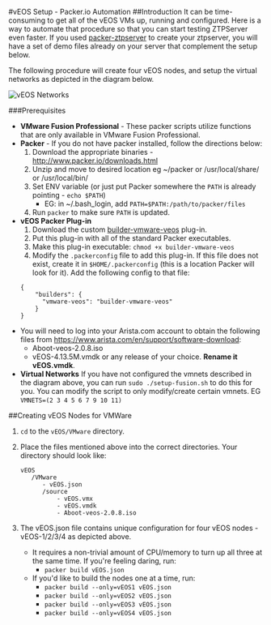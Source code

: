 #vEOS Setup - Packer.io Automation
##Introduction
It can be time-consuming to get all of the vEOS VMs up, running and configured.
Here is a way to automate that procedure so that you can start testing ZTPServer even faster.
If you used [packer-ztpserver](https://github.com/arista-eosplus/packer-ztpserver) to create your ztpserver, you will have a set of demo files already on your server that complement the setup below.

The following procedure will create four vEOS nodes,
and setup the virtual networks as depicted in the diagram below.

![vEOS Networks](https://raw.githubusercontent.com/arista-eosplus/ztpserver/feature-packer/tree/gh-pages/images/vEOS-spine-leaf.jpg)

###Prerequisites

 * **VMware Fusion Professional** - These packer scripts utilize functions that are only available in VMware Fusion Professional.
 * **Packer** - If you do not have packer installed, follow the directions below:
    1. Download the appropriate binaries - http://www.packer.io/downloads.html
    2. Unzip and move to desired location eg ~/packer or /usr/local/share/ or /usr/local/bin/
    3. Set ENV variable (or just put Packer somewhere the ```PATH``` is already pointing - ```echo $PATH```)
        * EG: in ~/.bash_login, add ```PATH=$PATH:/path/to/packer/files```
    4. Run ```packer``` to make sure ```PATH``` is updated.
 * **vEOS Packer Plug-in**
    1. Download the custom [builder-vmware-veos](https://www.dropbox.com/s/7w57dyai1qgdd82/builder-vmware-veos) plug-in.
    2. Put this plug-in with all of the standard Packer executables.
    3. Make this plug-in executable: ```chmod +x builder-vmware-veos```
    4. Modify the ```.packerconfig``` file to add this plug-in.  If this file does not exist, create it in ```$HOME/.packerconfig``` (this is a location Packer will look for it). Add the following config to that file:
    ```
    {
        "builders": {
          "vmware-veos": "builder-vmware-veos"
        }
    }
    ```
 * You will need to log into your Arista.com account to obtain the following files from https://www.arista.com/en/support/software-download:
     * Aboot-veos-2.0.8.iso
     * vEOS-4.13.5M.vmdk or any release of your choice.  **Rename it vEOS.vmdk**.
 * **Virtual Networks**
     If you have not configured the vmnets described in the diagram above, you can run ```sudo ./setup-fusion.sh``` to do this for you.  You can modify the script to only modify/create certain vmnets.
     EG ```VMNETS=(2 3 4 5 6 7 9 10 11)```

##Creating vEOS Nodes for VMWare
1. ```cd``` to the ```vEOS/VMware``` directory.
2. Place the files mentioned above into the correct directories. Your directory should look like:

    ```
    vEOS
       /VMware
          - vEOS.json
          /source
              - vEOS.vmx
              - vEOS.vmdk
              - Aboot-veos-2.0.8.iso
    ```
3. The vEOS.json file contains unique configuration for four vEOS nodes - vEOS-1/2/3/4 as depicted above.
    * It requires a non-trivial amount of CPU/memory to turn up all three at the same time.  If you're feeling daring, run:
        * ```packer build vEOS.json```
    * If you'd like to build the nodes one at a time, run:
        * ```packer build --only=vEOS1 vEOS.json```
        * ```packer build --only=vEOS2 vEOS.json```
        * ```packer build --only=vEOS3 vEOS.json```
        * ```packer build --only=vEOS4 vEOS.json```
